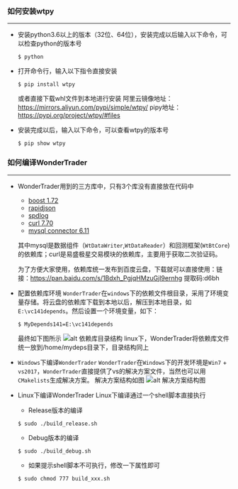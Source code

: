 ### 如何安装wtpy
***
* 安装python3.6以上的版本（32位、64位），安装完成以后输入以下命令，可以检查python的版本号
    ```
    $ python
    ```

* 打开命令行，输入以下指令直接安装
    ```
    $ pip install wtpy
    ```
    或者直接下载whl文件到本地进行安装
    阿里云镜像地址：<https://mirrors.aliyun.com/pypi/simple/wtpy/>
    pipy地址：<https://pypi.org/project/wtpy/#files>

* 安装完成以后，输入以下命令，可以查看wtpy的版本号
    ```
    $ pip show wtpy
    ```

### 如何编译WonderTrader
***
* WonderTrader用到的三方库中，只有3个库没有直接放在代码中
    * [boost 1.72](https://dl.bintray.com/boostorg/release/1.72.0/source/)
    * [rapidjson](https://github.com/Tencent/rapidjson/)
    * [spdlog](https://github.com/gabime/spdlog)
    * [curl 7.70](https://curl.haxx.se/)
    * [mysql connector 6.11](https://conan.io/center/mysql-connector-c/6.1.11/?revision=&os=Windows&tab=config)
    
    其中mysql是数据组件（`WtDataWriter`,`WtDataReader`）和回测框架(`WtBtCore`)的依赖库；curl是易盛极星交易模块的依赖库，主要用于获取二次验证码。

    为了方便大家使用，依赖库统一发布到百度云盘，下载就可以直接使用：链接：<https://pan.baidu.com/s/1Bdxh_PgjqHMzuGjl9ernhg> 提取码:d6bh

* 配置依赖库环境
    `WonderTrader`在`windows`下的依赖文件根目录，采用了环境变量存储。将云盘的依赖库下载到本地以后，解压到本地目录，如`E:\vc141depends`。然后设置一个环境变量，如下：
    ```
    $ MyDepends141=E:\vc141depends
    ```
    最终如下图所示
    ![alt 依赖库目录结构](http://wt.f-sailors.cn/snapshots/deps_snap.png)
    linux下，WonderTrader将依赖库文件统一放到/home/mydeps目录下，目录结构同上

* `Windows`下编译`WonderTrader`
    `WonderTrader`在`Windows`下的开发环境是`Win7` + `vs2017`，`WonderTrader`直接提供了vs的解决方案文件，当然也可以用`CMakelists`生成解决方案。
    解决方案结构如图
    ![alt 解决方案结构图](http://wt.f-sailors.cn/snapshots/wt_vs_snap.png)

* Linux下编译WonderTrader
    Linux下编译通过一个shell脚本直接执行
    * Release版本的编译
    ```shell
    $ sudo ./build_release.sh
    ```
    * Debug版本的编译
    ```shell
    $ sudo ./build_debug.sh
    ```
    * 如果提示shell脚本不可执行，修改一下属性即可
    ```shell
    $ sudo chmod 777 build_xxx.sh
    ```